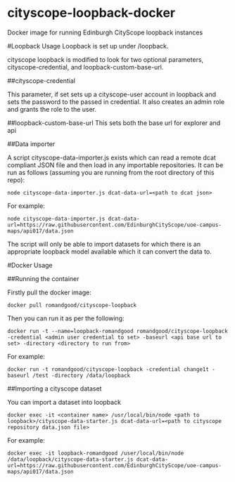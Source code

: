 # cityscope-loopback-docker
Docker image for running Edinburgh CityScope loopback instances

#Loopback Usage
Loopback is set up under /loopback.

cityscope loopback is modified to look for two optional parameters, cityscope-credential, and loopback-custom-base-url.

##cityscope-credential

This parameter, if set sets up a cityscope-user account in loopback and sets the password to the passed in credential. It also creates an admin role and grants the role to the user.

##loopback-custom-base-url
This sets both the base url for explorer and api

##Data importer

A script cityscope-data-importer.js exists which can read a remote dcat compliant JSON file and then load in any importable repositories. It can be run as follows (assuming you are running from the root directory of this repo):

```
node cityscope-data-importer.js dcat-data-url=<path to dcat json>
```

For example:
```
node cityscope-data-importer.js dcat-data-url=https://raw.githubusercontent.com/EdinburghCityScope/uoe-campus-maps/api017/data.json
```

The script will only be able to import datasets for which there is an appropriate loopback model available which it can convert the data to.

#Docker Usage

##Running the container

Firstly pull the docker image:
```
docker pull romandgood/cityscope-loopback
```

Then you can run it as per the following:
```
docker run -t --name=loopback-romandgood romandgood/cityscope-loopback -credential <admin user credential to set> -baseurl <api base url to set> -directory <directory to run from>
```

For example:
```
docker run -t romandgood/cityscope-loopback -credential change1t -baseurl /test -directory /data/loopback
```

##Importing a cityscope dataset

You can import a dataset into loopback

```
docker exec -it <container name> /usr/local/bin/node <path to loopback>/cityscope-data-starter.js dcat-data-url=<path to cityscope repository data.json file>
```

For example:

```
docker exec -it loopback-romandgood /user/local/bin/node /data/loopback/cityscope-data-starter.js dcat-data-url=https://raw.githubusercontent.com/EdinburghCityScope/uoe-campus-maps/api017/data.json
```
